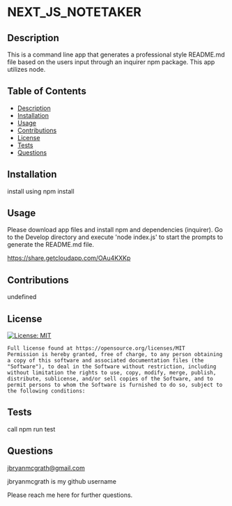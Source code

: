 # NEXT_JS_NOTETAKER

  ## Description 
  This is a command line app that generates a professional style README.md file based on the users input through an inquirer npm package. This app utilizes node.
  
  
  ## Table of Contents 
  
  * [Description](#description)
  * [Installation](#installation)
  * [Usage](#usage)
  * [Contributions](#contributions)
  * [License](#license)
  * [Tests](#tests)
  * [Questions](#questions)
  
  
  ## Installation
  install using npm install
  
  
  ## Usage 
  
  Please download app files and install npm and dependencies (inquirer). Go to the Develop directory and execute 'node index.js' to start the prompts to generate the README.md file. 
  
  https://share.getcloudapp.com/OAu4KXKp
  
  ## Contributions
  
  undefined
  
  
  ## License

  [![License: MIT](https://img.shields.io/badge/License-MIT-yellow.svg)](https://opensource.org/licenses/MIT)

    Full license found at https://opensource.org/licenses/MIT
    Permission is hereby granted, free of charge, to any person obtaining a copy of this software and associated documentation files (the "Software"), to deal in the Software without restriction, including without limitation the rights to use, copy, modify, merge, publish, distribute, sublicense, and/or sell copies of the Software, and to permit persons to whom the Software is furnished to do so, subject to the following conditions:

  
  

  ## Tests
  
  call npm run test 

  ##  Questions
  jbryanmcgrath@gmail.com 
  
  jbryanmcgrath   is my github username
  
  Please reach me here for further questions. 
